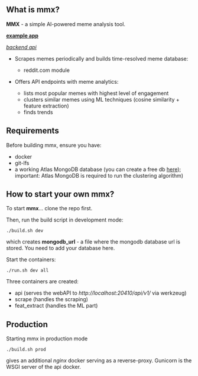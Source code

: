 ## What is mmx?
**MMX** - a simple AI-powered meme analysis tool.

**[example app](https://mmx-frontend.vercel.app/)**

*[backend api](https://mmxalpha.bieda.it/api/v1)*


- Scrapes memes periodically and builds time-resolved meme database:
    * reddit.com module

- Offers API endpoints with meme analytics:
    * lists most popular memes with highest level of engagement
    * clusters similar memes using ML techniques (cosine similarity + feature extraction)
    * finds trends

## Requirements
Before building mmx, ensure you have:
* docker
* git-lfs
* a working Atlas MongoDB database (you can create a free db [here](https://mongodb.com)); important: Atlas MongoDB is required to run the clustering algorithm)

## How to start your own mmx?

To start **mmx**... clone the repo first.

Then, run the build script in development mode:
```
./build.sh dev
```

which creates **mongodb_url** - a file where the mongodb database url is stored. You need to add your database here.

Start the containers:
```
./run.sh dev all
```
Three containers are created:
- api (serves the webAPI to *http://localhost:20410/api/v1/* via werkzeug)
- scrape (handles the scraping)
- feat_extract (handles the ML part)

## Production
Starting mmx in production mode
```
./build.sh prod
```
gives an additional *nginx* docker serving as a reverse-proxy. Gunicorn is the WSGI server of the api docker.
